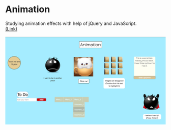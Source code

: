 # Animation
Studying animation effects with help of jQuery and JavaScript.<br>
[(Link)](https://rawgit.com/anelliabe/Trying-Animation/master/Index.html)<br><br>
![Main page](images/Main_page.jpg)
